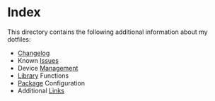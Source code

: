 # Index
This directory contains the following additional information about my dotfiles:
+ [Changelog](./CHANGELOG.md)
+ Known [Issues](./LIMITATIONS.md)
+ Device [Management](./MANAGEMENT.md)
+ [Library](./LIBRARY.md) Functions
+ [Package](./PACKAGES.md) Configuration
+ Additional [Links](./LINKS.md)
